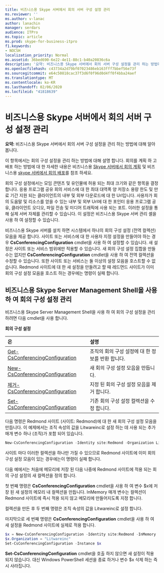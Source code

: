 ```yaml
---
title: 비즈니스용 Skype 서버에서 회의 서버 구성 설정 관리
ms.reviewer: ''
ms.author: v-lanac
author: lanachin
manager: serdars
audience: ITPro
ms.topic: article
ms.prod: skype-for-business-itpro
f1.keywords:
- NOCSH
localization_priority: Normal
ms.assetid: 36bed690-6e22-4e11-88c1-b40a20836c6a
description: '요약: 비즈니스용 Skype 서버에서 회의 서버 구성 설정을 관리 하는 방법에 대해 알아봅니다.'
ms.openlocfilehash: c43734a2d79bf07023486eb163fff7bbef56e73f
ms.sourcegitcommit: e64c50818cac37f3d6f0f96d0d4ff0f4bba24aef
ms.translationtype: MT
ms.contentlocale: ko-KR
ms.lasthandoff: 02/06/2020
ms.locfileid: "41818639"
---
```

# <a name="manage-conferencing-server-configuration-settings-in-skype-for-business-server"></a>비즈니스용 Skype 서버에서 회의 서버 구성 설정 관리
 
**요약:** 비즈니스용 Skype 서버에서 회의 서버 구성 설정을 관리 하는 방법에 대해 알아봅니다.
  
이 항목에서는 회의 구성 설정을 관리 하는 방법에 대해 설명 합니다. 회의를 계획 하 고 배포 하는 방법에 대 한 자세한 내용은 비즈니스용 [Skype 서버에서 회의 계획](../../plan-your-deployment/conferencing/conferencing.md) 및 비즈니스용 [skype 서버에서 회의 배포](../../deploy/deploy-conferencing/deploy-conferencing.md)를 참조 하세요.
  
회의 구성 설정에서는 모임 콘텐츠 및 유인물에 허용 되는 최대 크기와 같은 항목을 결정 합니다. 응용 프로그램 공유 회의 서비스에 대 한 최대 대역폭 양 저장소 용량 한도 및 만료 기간 지원 되는 클라이언트의 내부 및 외부 다운로드에 대 한 Url입니다. 사용자가 회의 도움말 및 리소스를 얻을 수 있는 내부 및 외부 Url에 대 한 포인터 응용 프로그램 공유, 클라이언트 오디오, 파일 전송 및 미디어 트래픽에 사용 되는 포트. 이러한 설정을 통해 실제 서버 자체를 관리할 수 있습니다. 이 설정은 비즈니스용 Skype 서버 관리 셸을 사용 하 여 설정할 수 있습니다.
  
비즈니스용 Skype 서버를 설치 하면 시스템에서 하나의 회의 구성 설정 (전역 컬렉션) 모음을 제공 합니다. 사이트 또는 서비스에 대 한 사용자 지정 설정을 만들어야 하는 경우 **CsConferencingConfiguration** cmdlet을 사용 하 여 설정할 수 있습니다. 새 설정은 사이트 또는 서비스 범위에만 적용할 수 있습니다. 새 회의 구성 설정 집합을 만들 수는 없지만 **CsConferencingConfiguration** cmdlet을 사용 하 여 전역 컬렉션을 수정할 수 있습니다. 또한 사이트 또는 서비스는 둘 이상의 설정 모음을 호스트할 수 없습니다. Redmond 사이트에 대 한 새 설정을 만들려고 할 때 레드먼드 사이트가 이미 회의 구성 설정 모음을 호스트 하는 경우에는 명령이 실패 합니다.
  
## <a name="manage-conferencing-configuration-settings-by-using-skype-for-business-server-management-shell"></a>비즈니스용 Skype Server Management Shell을 사용 하 여 회의 구성 설정 관리

비즈니스용 Skype Server Management Shell을 사용 하 여 회의 구성 설정을 관리 하려면 다음 cmdlet을 사용 합니다.
  
**회의 구성 설정**

|**은**|**설명**|
|:-----|:-----|
|[Get-CsConferencingConfiguration](https://docs.microsoft.com/powershell/module/skype/get-csconferencingconfiguration?view=skype-ps) <br/> |조직의 회의 구성 설정에 대 한 정보를 반환 합니다.  <br/> |
|[New-CsConferencingConfiguration](https://docs.microsoft.com/powershell/module/skype/new-csconferencingconfiguration?view=skype-ps) <br/> |새 회의 구성 설정 모음을 만듭니다.  <br/> |
|[제거-CsConferencingConfiguration](https://docs.microsoft.com/powershell/module/skype/remove-csconferencingconfiguration?view=skype-ps) <br/> |지정 된 회의 구성 설정 모음을 제거 합니다.  <br/> |
|[Set-CsConferencingConfiguration](https://docs.microsoft.com/powershell/module/skype/set-csconferencingconfiguration?view=skype-ps) <br/> |기존 회의 구성 설정 컬렉션을 수정 합니다.  <br/> |
   
다음 명령은 Redmond 사이트 (사이트: Redmond)에 대 한 새 회의 구성 설정 모음을 만듭니다. 이 예제에서는 조직 속성의 값을 Litwareinc로 설정 하는 데 사용 되는 추가 매개 변수 하나 (조직)가 포함 되어 있습니다. 
  
```PowerShell
New-CsConferencingConfiguration -Identity site:Redmond -Organization Litwareinc
```

사이트 마다 이러한 컬렉션을 하나만 가질 수 있으므로 Redmond 사이트에 이미 회의 구성 설정 모음이 있는 경우에는이 명령이 실패 합니다. 
  
다음 예에서는 처음에 메모리에 저장 된 다음 나중에 Redmond 사이트에 적용 되는 회의 구성 설정의 새 컬렉션을 정의 합니다. 
  
첫 번째 명령은 **CsConferencingConfiguration** cmdlet을 사용 하 여 변수 $x에 저장 된 새 설정의 메모리 내 컬렉션을 만듭니다. InMemory 매개 변수는 컬렉션이 Redmond 사이트에 즉시 적용 되지 않고 메모리에 만들어지도록 지정 합니다.
  
컬렉션을 만든 후 두 번째 명령은 조직 속성의 값을 Litwareinc로 설정 합니다. 
  
마지막으로 세 번째 명령은 **CsConferencingConfiguration** cmdlet을 사용 하 여 새 설정을 Redmond 사이트에 실제로 적용 합니다.
  
```PowerShell
$x = New-CsConferencingConfiguration -Identity site:Redmond -InMemory
$x.Organization = "Litwareinc"
Set-CsConferencingConfiguration -Instance $x
```

**Set-CsConferencingConfiguration** cmdlet을 호출 하지 않으면 새 설정이 적용 되지 않습니다. 대신 Windows PowerShell 세션을 종료 하거나 변수 $x 삭제 하는 즉시 사라집니다.
  

